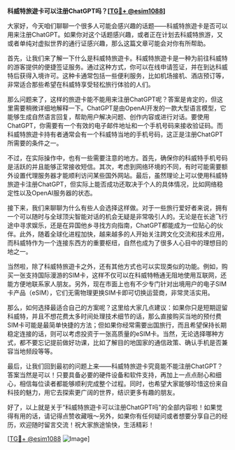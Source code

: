 **科威特旅遊卡可以注册ChatGPT吗？[[TG💪+ @esim1088](https://t.me/s/esim1088)]**

大家好，今天咱们聊聊一个很多人可能会感兴趣的话题——科威特旅遊卡是否可以用来注册ChatGPT。如果你对这个话题感兴趣，或者正在计划去科威特旅游，又或者单纯对虚拟世界的通行证感兴趣，那么这篇文章可能会对你有所帮助。

首先，让我们来了解一下什么是科威特旅遊卡。科威特旅遊卡是一种为前往科威特的游客提供的便捷签证服务。通过这种方式，你可以在线申请签证，并在到达科威特后获得入境许可。这种卡通常包括一些便利服务，比如机场接机、酒店预订等，非常适合那些希望在科威特享受轻松旅行体验的人们。

那么问题来了，这样的旅遊卡能不能用来注册ChatGPT呢？答案是肯定的，但这里需要稍微详细地解释一下。ChatGPT是由OpenAI开发的一款大型语言模型，它能够生成自然语言回复，帮助用户解决问题、创作内容或进行对话。要使用ChatGPT，你需要有一个有效的电子邮件地址和一个手机号码来接收验证码。而科威特旅遊卡持有者通常会有一个科威特当地的手机号码，这正是注册ChatGPT所需要的条件之一。

不过，在实际操作中，也有一些需要注意的地方。首先，确保你的科威特手机号码是活跃的并且能够正常接收短信。其次，考虑到网络环境的不同，有时可能需要额外设置代理服务器才能顺利访问某些国外网站。最后，虽然理论上可以使用科威特旅遊卡注册ChatGPT，但实际上能否成功还取决于个人的具体情况，比如网络稳定性以及OpenAI服务器的状态。

接下来，我们来聊聊为什么有些人会选择这样做。对于一些旅行爱好者来说，拥有一个可以随时与全球顶尖智能对话的机会无疑是非常吸引人的。无论是在长途飞行途中寻求娱乐，还是在异国他乡寻找方向指南，ChatGPT都能成为一位贴心的伙伴。此外，随着全球化进程加快，越来越多的人开始关注跨文化交流和技术应用，而科威特作为一个连接东西方的重要枢纽，自然也成为了很多人心目中的理想目的地之一。

当然啦，除了科威特旅遊卡之外，还有其他方式也可以实现类似的功能。例如，购买一张支持国际漫游的SIM卡，这样不仅可以在科威特畅通无阻地使用互联网，还能方便地联系家人朋友。另外，现在市面上也有不少专门针对出境用户的电子SIM卡产品（eSIM），它们无需物理更换SIM卡即可切换运营商，非常灵活实用。

那么，如何选择最适合自己的方案呢？这里给大家几点建议：如果你只是短期逗留科威特，并且不想花费太多时间处理技术细节的话，那么直接购买当地的预付费SIM卡可能是最简单快捷的方法；但如果你经常需要出国旅行，而且希望保持长期稳定连接的话，则可以考虑投资于一张高质量的eSIM卡。当然，无论选择哪种方式，都不要忘记提前做好功课，比如了解目的地国家的通信政策、确认手机是否兼容当地频段等等。

最后，让我们回到最初的问题上来——科威特旅遊卡究竟能不能注册ChatGPT？答案当然是可以！只要具备必要的硬件设备和软件支持，再加上一点点耐心和细心，相信每位读者都能够顺利完成整个过程。同时，也希望大家能够珍惜这份来自科技的魅力，用它去探索更广阔的世界，结识更多有趣的朋友。

好了，以上就是关于“科威特旅遊卡可以注册ChatGPT吗”的全部内容啦！如果觉得有用的话，请记得点赞收藏哦～另外，如果你有任何疑问或者想要分享自己的经历，欢迎随时留言交流！祝大家旅途愉快，生活精彩！

[[TG💪+ @esim1088](https://t.me/s/esim1088) ![Image](https://i.postimg.cc/4NQfJmqS/Snipaste-2025-05-13-00-14-12.png)]
